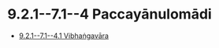 

# 9.2.1--7.1--4 Paccayānulomādi

* [9.2.1--7.1--4.1 Vibhaṅgavāra](9.2.1--7.1--4/9.2.1--7.1--4.1.md)



